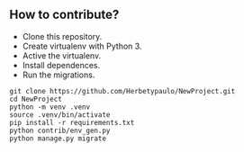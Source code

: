 ## How to contribute?

* Clone this repository.
* Create virtualenv with Python 3.
* Active the virtualenv.
* Install dependences.
* Run the migrations.

```
git clone https://github.com/Herbetypaulo/NewProject.git
cd NewProject
python -m venv .venv
source .venv/bin/activate
pip install -r requirements.txt
python contrib/env_gen.py
python manage.py migrate

```